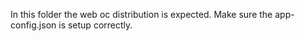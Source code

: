 In this folder the web oc distribution is expected.
Make sure the app-config.json is setup correctly.
